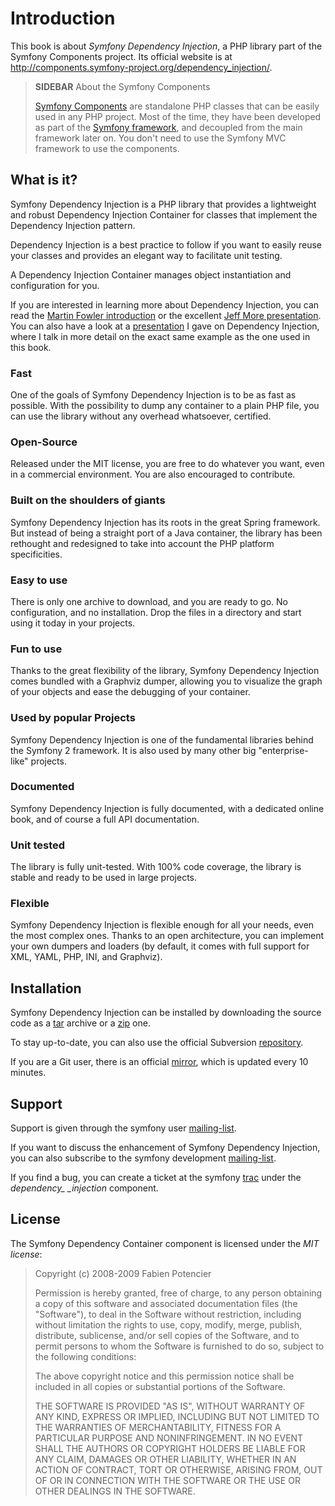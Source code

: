 Introduction
============

This book is about *Symfony Dependency Injection*, a PHP library part of the
Symfony Components project. Its official website is at
http://components.symfony-project.org/dependency_injection/.

>**SIDEBAR**
>About the Symfony Components
>
>[Symfony Components](http://components.symfony-project.org/) are
>standalone PHP classes that can be easily used in any
>PHP project. Most of the time, they have been developed as part of the
>[Symfony framework](http://www.symfony-project.org/), and decoupled from the
>main framework later on. You don't need to use the Symfony MVC framework to use
>the components.

What is it?
-----------

Symfony Dependency Injection is a PHP library that provides a lightweight and
robust Dependency Injection Container for classes that implement the
Dependency Injection pattern.

Dependency Injection is a best practice to follow if you want to easily reuse
your classes and provides an elegant way to facilitate unit testing.

A Dependency Injection Container manages object instantiation and
configuration for you.

If you are interested in learning more about Dependency Injection, you can read the
[Martin Fowler introduction](http://www.martinfowler.com/articles/injection.html)
or the excellent
[Jeff More presentation](http://www.procata.com/talks/phptek-may2007-dependency.pdf).
You can also have a look at a
[presentation](http://fabien.potencier.org/talk/19/decouple-your-code-for-reusability-ipc-2008)
I gave on Dependency Injection, where I talk in more detail
on the exact same example as the one used in this book.

### Fast

One of the goals of Symfony Dependency Injection is to be as fast as possible.
With the possibility to dump any container to a plain PHP file, you can use
the library without any overhead whatsoever, certified.

### Open-Source

Released under the MIT license, you are free to do whatever you want, even in
a commercial environment. You are also encouraged to contribute.

### Built on the shoulders of giants

Symfony Dependency Injection has its roots in the great Spring framework. But
instead of being a straight port of a Java container, the library has been
rethought and redesigned to take into account the PHP platform specificities.

### Easy to use

There is only one archive to download, and you are ready to go. No
configuration, and no installation. Drop the files in a directory and start
using it today in your projects.

### Fun to use

Thanks to the great flexibility of the library, Symfony Dependency Injection
comes bundled with a Graphviz dumper, allowing you to visualize the graph of
your objects and ease the debugging of your container.

### Used by popular Projects

Symfony Dependency Injection is one of the fundamental libraries behind the
Symfony 2 framework. It is also used by many other big "enterprise-like"
projects.

### Documented

Symfony Dependency Injection is fully documented, with a dedicated online
book, and of course a full API documentation.

### Unit tested

The library is fully unit-tested. With 100% code coverage, the library is
stable and ready to be used in large projects.

### Flexible

Symfony Dependency Injection is flexible enough for all your needs, even the
most complex ones. Thanks to an open architecture, you can implement your own
dumpers and loaders (by default, it comes with full support for XML, YAML,
PHP, INI, and Graphviz).

Installation
------------

Symfony Dependency Injection can be installed by downloading the source code
as a [tar](http://github.com/fabpot/dependency-injection/tarball/master) archive or a
[zip](http://github.com/fabpot/dependency-injection/zipball/master) one.

To stay up-to-date, you can also use the official Subversion
[repository](http://svn.symfony-project.com/components/dependency_injection/).

If you are a Git user, there is an official
[mirror](http://github.com/fabpot/dependency-injection), which is updated every 10 minutes.

Support
-------

Support is given through the symfony user
[mailing-list](http://groups.google.com/group/symfony-users).

If you want to discuss the enhancement of Symfony Dependency Injection, you
can also subscribe to the symfony development
[mailing-list](http://groups.google.com/group/symfony-devs).

If you find a bug, you can create a ticket at the symfony
[trac](http://trac.symfony-project.org/newticket) under the *dependency_
_injection* component.

License
-------

The Symfony Dependency Container component is licensed under the *MIT
license*:

>Copyright (c) 2008-2009 Fabien Potencier
>
>Permission is hereby granted, free of charge, to any person obtaining a copy
>of this software and associated documentation files (the "Software"), to deal
>in the Software without restriction, including without limitation the rights
>to use, copy, modify, merge, publish, distribute, sublicense, and/or sell
>copies of the Software, and to permit persons to whom the Software is furnished
>to do so, subject to the following conditions:
>
>The above copyright notice and this permission notice shall be included in all
>copies or substantial portions of the Software.
>
>THE SOFTWARE IS PROVIDED "AS IS", WITHOUT WARRANTY OF ANY KIND, EXPRESS OR
>IMPLIED, INCLUDING BUT NOT LIMITED TO THE WARRANTIES OF MERCHANTABILITY,
>FITNESS FOR A PARTICULAR PURPOSE AND NONINFRINGEMENT. IN NO EVENT SHALL THE
>AUTHORS OR COPYRIGHT HOLDERS BE LIABLE FOR ANY CLAIM, DAMAGES OR OTHER
>LIABILITY, WHETHER IN AN ACTION OF CONTRACT, TORT OR OTHERWISE, ARISING FROM,
>OUT OF OR IN CONNECTION WITH THE SOFTWARE OR THE USE OR OTHER DEALINGS IN
>THE SOFTWARE.
